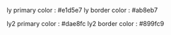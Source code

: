 ly primary color : #e1d5e7
ly border color : #ab8eb7

ly2 primary color : #dae8fc
ly2 border color : #899fc9